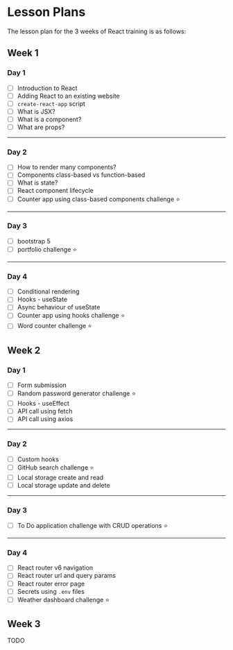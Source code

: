 # Lesson Plans

The lesson plan for the 3 weeks of React training is as follows:

## Week 1

### Day 1

- [ ] Introduction to React
- [ ] Adding React to an existing website
- [ ] `create-react-app` script
- [ ] What is JSX?
- [ ] What is a component?
- [ ] What are props?

---

### Day 2

- [ ] How to render many components?
- [ ] Components class-based vs function-based
- [ ] What is state?
- [ ] React component lifecycle
- [ ] Counter app using class-based components challenge ⭐

---

### Day 3

- [ ] bootstrap 5
- [ ] portfolio challenge ⭐

---

### Day 4

- [ ] Conditional rendering
- [ ] Hooks - useState
- [ ] Async behaviour of useState
- [ ] Counter app using hooks challenge ⭐
- [ ] Word counter challenge ⭐

## Week 2

### Day 1

- [ ] Form submission
- [ ] Random password generator challenge ⭐
- [ ] Hooks - useEffect
- [ ] API call using fetch
- [ ] API call using axios

---

### Day 2

- [ ] Custom hooks
- [ ] GitHub search challenge ⭐
- [ ] Local storage create and read
- [ ] Local storage update and delete

---

### Day 3

- [ ] To Do application challenge with CRUD operations ⭐

---

### Day 4

- [ ] React router v6 navigation
- [ ] React router url and query params
- [ ] React router error page
- [ ] Secrets using `.env` files
- [ ] Weather dashboard challenge ⭐

## Week 3

TODO
